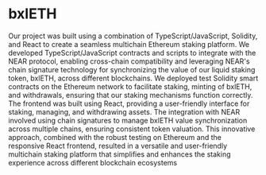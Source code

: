 # bxlETH

Our project was built using a combination of TypeScript/JavaScript, Solidity, and React to create a seamless multichain Ethereum staking platform. We developed TypeScript/JavaScript contracts and scripts to integrate with the NEAR protocol, enabling cross-chain compatibility and leveraging NEAR's chain signature technology for synchronizing the value of our liquid staking token, bxlETH, across different blockchains. We deployed test Solidity smart contracts on the Ethereum network to facilitate staking, minting of bxlETH, and withdrawals, ensuring that our staking mechanisms function correctly. The frontend was built using React, providing a user-friendly interface for staking, managing, and withdrawing assets. The integration with NEAR involved using chain signatures to manage bxlETH value synchronization across multiple chains, ensuring consistent token valuation. This innovative approach, combined with the robust testing on Ethereum and the responsive React frontend, resulted in a versatile and user-friendly multichain staking platform that simplifies and enhances the staking experience across different blockchain ecosystems
